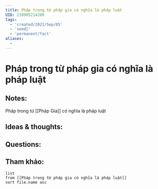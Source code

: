 ```yaml
---
title: Pháp trong từ pháp gia có nghĩa là pháp luật
UID: 210905214208
tags:
  - 'created/2021/Sep/05'
  - 'seed🥜'
  - 'permanent/fact'
aliases:
  - 
---
```

# Pháp trong từ pháp gia có nghĩa là pháp luật

## Notes:
Pháp trong từ [[Pháp Gia]] có nghĩa là pháp luật

## Ideas & thoughts:

## Questions:


## Tham khảo:
```dataview
list
from [[Pháp trong từ pháp gia có nghĩa là pháp luật]]
sort file.name asc
```